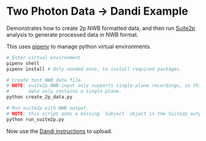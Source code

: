 # Two Photon Data -> Dandi Example

Demonstrates how to create 2p NWB formatted data, and then run
[Suite2p](https://github.com/MouseLand/suite2p) analysis to generate
processed data in NWB format.

This uses [pipenv](https://pipenv.pypa.io/en/latest/) to manage
python virtual environments.

```sh
# Enter virtual environment
pipenv shell
pipenv install # Only needed once, to install required packages.

# Create test NWB data file.
# NOTE: suite2p NWB-input only supports single-plane recordings, so this
#       data only contains a single plane.
python create_2p_data.py

# Run suite2p with NWB output.
# NOTE: this script adds a missing `Subject` object in the Suite2p output.
python run_suite2p.py
```

Now use the [Dandi instructions](../README.md) to upload.
